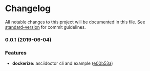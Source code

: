 # Changelog

All notable changes to this project will be documented in this file. See [standard-version](https://github.com/conventional-changelog/standard-version) for commit guidelines.

### 0.0.1 (2019-06-04)


### Features

* **dockerize:** asciidoctor cli and example ([e00b53a](https://github.com/cdcabrera/asciidoctor-build/commit/e00b53a))
